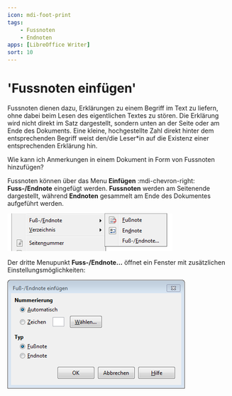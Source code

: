 ```yaml
---
icon: mdi-foot-print
tags:
    - Fussnoten
    - Endnoten
apps: [LibreOffice Writer]
sort: 10
---
```


# 'Fussnoten einfügen'



Fussnoten dienen dazu, Erklärungen zu einem Begriff im Text zu liefern, ohne dabei beim Lesen des eigentlichen Textes zu stören. Die Erklärung wird nicht direkt im Satz dargestellt, sondern unten an der Seite oder am Ende des Dokuments. Eine kleine, hochgestellte Zahl direkt hinter dem entsprechenden Begriff weist den/die Leser*in auf die Existenz einer entsprechenden Erklärung hin.

Wie kann ich Anmerkungen in einem Dokument in Form von Fussnoten hinzufügen?


Fussnoten können über das Menu __Einfügen__ :mdi-chevron-right: __Fuss-/Endnote__ eingefügt werden. **Fussnoten** werden am Seitenende dargestellt, während **Endnoten** gesammelt am Ende des Dokumentes aufgeführt werden.

![Fussnoten einfügen über Menu](./images/fussnoten-einfuegen.lo.png)

Der dritte Menupunkt __Fuss-/Endnote…__ öffnet ein Fenster mit zusätzlichen Einstellungsmöglichkeiten:

![Zusatzliche Optionen zur Nummerierung der Fussnoten](./images/fussnoten-optionen.lo.png)
